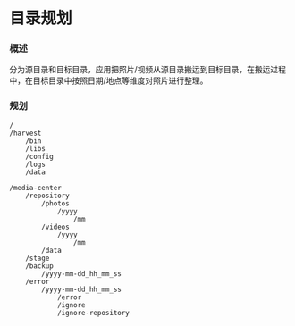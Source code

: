 # 目录规划

### 概述

分为源目录和目标目录，应用把照片/视频从源目录搬运到目标目录，在搬运过程中，在目标目录中按照日期/地点等维度对照片进行整理。

### 规划

```
/
/harvest
    /bin
    /libs
    /config
    /logs
    /data

/media-center
    /repository
        /photos
            /yyyy
                /mm
        /videos
            /yyyy
                /mm
        /data
    /stage
    /backup
        /yyyy-mm-dd_hh_mm_ss
    /error
        /yyyy-mm-dd_hh_mm_ss
            /error
            /ignore
            /ignore-repository

```